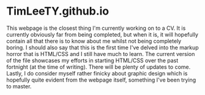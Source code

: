 # TimLeeTY.github.io
This webpage is the closest thing I'm currently working on to a CV. It is currently obviously far from being completed, but when it is, it will hopefully contain all that there is to know about me whilst not being completely boring. I should also say that this is the first time I've delved into the markup horror that is HTML/CSS and I still have much to learn. The current version of the file showcases my efforts in starting HTML/CSS over the past fortnight (at the time of writing). There will be plenty of updates to come. Lastly, I do consider myself rather finicky about graphic design which is hopefully quite evident from the webpage itself, something I've been trying to master.
